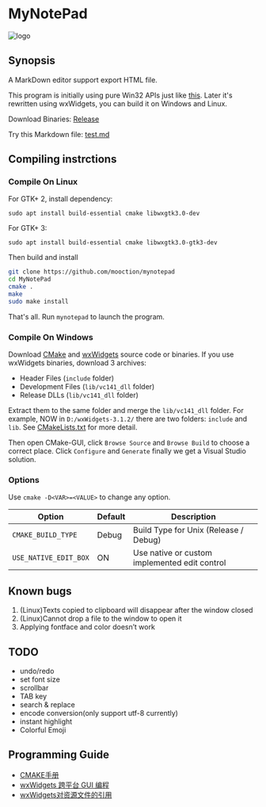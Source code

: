 ﻿# MyNotePad

![logo](static/MyNotePad.ico)

## Synopsis

A MarkDown editor support export HTML file.

This program is initially using pure Win32 APIs just like [this](https://msdn.microsoft.com/en-us/library/windows/desktop/ms646268(v=vs.85).aspx). Later it's rewritten using wxWidgets, you can build it on Windows and Linux. 

Download Binaries: [Release](../../releases)

Try this Markdown file: [test.md](test.md)

## Compiling instrctions

### Compile On Linux

For GTK+ 2, install dependency:

`sudo apt install build-essential cmake libwxgtk3.0-dev`

For GTK+ 3:

`sudo apt install build-essential cmake libwxgtk3.0-gtk3-dev`

Then build and install

```bash
git clone https://github.com/mooction/mynotepad
cd MyNotePad
cmake .
make
sudo make install
```

That's all. Run `mynotepad` to launch the program.

### Compile On Windows

Download [CMake](https://cmake.org/download/) and [wxWidgets](http://www.wxwidgets.org/downloads/) source code or binaries. If you use wxWidgets binaries, download 3 archives:

- Header Files (`include` folder)
- Development Files (`lib/vc141_dll` folder)
- Release DLLs (`lib/vc141_dll` folder)

Extract them to the same folder and merge the `lib/vc141_dll` folder. For example, NOW in `D:/wxWidgets-3.1.2/` there are two folders: `include` and `lib`. See [CMakeLists.txt](CMakeLists.txt) for more detail.

Then open CMake-GUI, click `Browse Source` and `Browse Build` to choose a correct place. Click `Configure` and `Generate` finally we get a Visual Studio solution.

### Options

Use `cmake -D<VAR>=<VALUE>` to change any option.

| Option | Default | Description |
| - | - | - |
| `CMAKE_BUILD_TYPE` | Debug | Build Type for Unix (Release / Debug) |
| `USE_NATIVE_EDIT_BOX` | ON | Use native or custom implemented edit control |

## Known bugs

1. (Linux)Texts copied to clipboard will disappear after the window closed
2. (Linux)Cannot drop a file to the window to open it
3. Applying fontface and color doesn’t work

## TODO

- undo/redo
- set font size
- scrollbar
- TAB key
- search & replace
- encode conversion(only support utf-8 currently)
- instant highlight
- Colorful Emoji

## Programming Guide

- [CMAKE手册](https://www.zybuluo.com/khan-lau/note/254724)
- [wxWidgets 跨平台 GUI 编程](https://www.ctolib.com/docs/sfile/wxwidgets-book/index.html)
- [wxWidgets对资源文件的引用](https://blog.csdn.net/h19861104/article/details/28701793)
